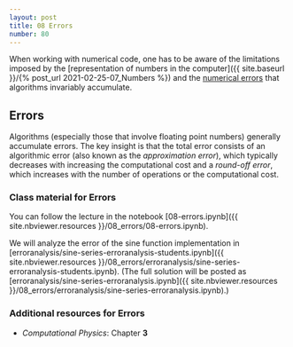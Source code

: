 ```yaml
---
layout: post
title: 08 Errors
number: 80
---
```


When working with numerical code, one has to be aware of the
limitations imposed by the [representation of numbers in the
computer]({{ site.baseurl }}/{% post_url 2021-02-25-07_Numbers %}) and
the [numerical errors](#errors) that algorithms invariably accumulate.



## Errors

Algorithms (especially those that involve floating point numbers)
generally accumulate errors. The key insight is that the total error
consists of an algorithmic error (also known as the *approximation
error*), which typically decreases with increasing the computational
cost and a *round-off error*, which increases with the number of
operations or the computational cost.

### Class material for Errors

You can follow the lecture in the notebook
[08-errors.ipynb]({{ site.nbviewer.resources }}/08_errors/08-errors.ipynb).

We will analyze the error of the sine function implementation in
[erroranalysis/sine-series-erroranalysis-students.ipynb]({{
site.nbviewer.resources
}}/08_errors/erroranalysis/sine-series-erroranalysis-students.ipynb). (The
full solution will be posted as [erroranalysis/sine-series-erroranalysis.ipynb]({{ site.nbviewer.resources }}/08_errors/erroranalysis/sine-series-erroranalysis.ipynb).)

### Additional resources for Errors

* _Computational Physics_: Chapter **3**

